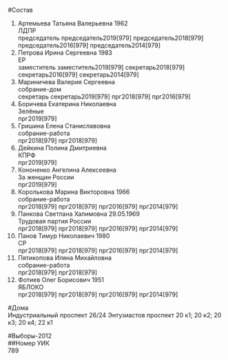 #Состав  
1. Артемьева Татьяна Валерьевна 1962  
    ЛДПР  
    председатель председатель2019[979] председатель2018[979] председатель2016[979] председатель2014[979]  
2. Петрова Ирина Сергеевна 1983  
    ЕР  
    заместитель заместитель2019[979] секретарь2018[979] секретарь2016[979] секретарь2014[979]  
3. Мариничева Валерия Сергеевна  
    собрание-дом  
    секретарь секретарь2019[979] прг2018[979] прг2016[979]  
4. Боричева Екатерина Николаевна  
    Зелёные  
    прг2019[979]  
5. Гришина Елена Станиславовна  
    собрание-работа  
    прг2018[979] прг2018[979]  
6. Дейкина Полина Дмитриевна  
    КПРФ  
    прг2019[979]  
7. Кононенко Ангелина Алексеевна  
    За женщин России  
    прг2019[979]  
8. Королькова Марина Викторовна 1966  
    собрание-работа  
    прг2018[979] прг2018[979] прг2016[979] прг2014[979]  
9. Панкова Светлана Халимовна 29.05.1969  
    Трудовая партия России  
    прг2018[979] прг2018[979] прг2016[979] прг2014[979]  
10. Панов Тимур Николаевич 1980  
    СР  
    прг2018[979] прг2018[979] прг2016[979] прг2014[979]  
11. Пятикопова Иляна Михайловна  
    собрание-работа  
    прг2018[979] прг2018[979]  
12. Фотиев Олег Борисович 1951  
    ЯБЛОКО  
    прг2018[979] прг2018[979] прг2016[979] прг2014[979]  

#Дома  
Индустриальный проспект 26/24 Энтузиастов проспект 20 к1; 20 к2; 20 к3; 20 к4; 22 к1  
  
#Выборы-2012  
##Номер УИК  
789  
